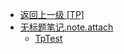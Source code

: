 - [返回上一级 [TP]](逆向/cpp/驱动/TP/)
- [无标题笔记.note.attach](逆向/cpp/驱动/TP/无标题笔记.note.attach/)
  - [TpTest](逆向/cpp/驱动/TP/无标题笔记.note.attach/TpTest.md)
